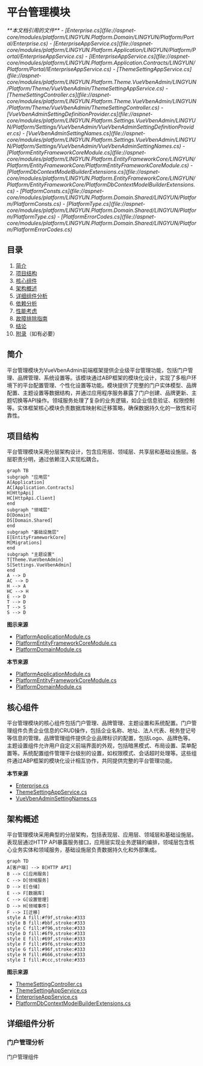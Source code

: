 
# 平台管理模块

<cite>
**本文档引用的文件**
- [Enterprise.cs](file://aspnet-core/modules/platform/LINGYUN.Platform.Domain/LINGYUN/Platform/Portal/Enterprise.cs)
- [EnterpriseAppService.cs](file://aspnet-core/modules/platform/LINGYUN.Platform.Application/LINGYUN/Platform/Portal/EnterpriseAppService.cs)
- [IEnterpriseAppService.cs](file://aspnet-core/modules/platform/LINGYUN.Platform.Application.Contracts/LINGYUN/Platform/Portal/IEnterpriseAppService.cs)
- [ThemeSettingAppService.cs](file://aspnet-core/modules/platform/LINGYUN.Platform.Theme.VueVbenAdmin/LINGYUN/Platform/Theme/VueVbenAdmin/ThemeSettingAppService.cs)
- [ThemeSettingController.cs](file://aspnet-core/modules/platform/LINGYUN.Platform.Theme.VueVbenAdmin/LINGYUN/Platform/Theme/VueVbenAdmin/ThemeSettingController.cs)
- [VueVbenAdminSettingDefinitionProvider.cs](file://aspnet-core/modules/platform/LINGYUN.Platform.Settings.VueVbenAdmin/LINGYUN/Platform/Settings/VueVbenAdmin/VueVbenAdminSettingDefinitionProvider.cs)
- [VueVbenAdminSettingNames.cs](file://aspnet-core/modules/platform/LINGYUN.Platform.Settings.VueVbenAdmin/LINGYUN/Platform/Settings/VueVbenAdmin/VueVbenAdminSettingNames.cs)
- [PlatformEntityFrameworkCoreModule.cs](file://aspnet-core/modules/platform/LINGYUN.Platform.EntityFrameworkCore/LINGYUN/Platform/EntityFrameworkCore/PlatformEntityFrameworkCoreModule.cs)
- [PlatformDbContextModelBuilderExtensions.cs](file://aspnet-core/modules/platform/LINGYUN.Platform.EntityFrameworkCore/LINGYUN/Platform/EntityFrameworkCore/PlatformDbContextModelBuilderExtensions.cs)
- [PlatformConsts.cs](file://aspnet-core/modules/platform/LINGYUN.Platform.Domain.Shared/LINGYUN/Platform/PlatformConsts.cs)
- [PlatformType.cs](file://aspnet-core/modules/platform/LINGYUN.Platform.Domain.Shared/LINGYUN/Platform/PlatformType.cs)
- [PlatformErrorCodes.cs](file://aspnet-core/modules/platform/LINGYUN.Platform.Domain.Shared/LINGYUN/Platform/PlatformErrorCodes.cs)
</cite>

## 目录
1. [简介](#简介)
2. [项目结构](#项目结构)
3. [核心组件](#核心组件)
4. [架构概述](#架构概述)
5. [详细组件分析](#详细组件分析)
6. [依赖分析](#依赖分析)
7. [性能考虑](#性能考虑)
8. [故障排除指南](#故障排除指南)
9. [结论](#结论)
10. [附录](#附录)（如有必要）

## 简介
平台管理模块为VueVbenAdmin前端框架提供企业级平台管理功能，包括门户管理、品牌管理、系统设置等。该模块通过ABP框架的模块化设计，实现了多租户环境下的平台配置管理、个性化设置等功能。模块提供了完整的门户实体模型、品牌配置、主题设置等数据结构，并通过应用程序服务暴露了门户创建、品牌更新、主题切换等API操作。领域服务处理了复杂的业务逻辑，如企业信息验证、权限控制等。实体框架核心模块负责数据库映射和迁移策略，确保数据持久化的一致性和可靠性。

## 项目结构
平台管理模块采用分层架构设计，包含应用层、领域层、共享层和基础设施层。各层职责分明，通过依赖注入实现松耦合。

```mermaid
graph TB
subgraph "应用层"
A[Application]
AC[Application.Contracts]
H[HttpApi]
HC[HttpApi.Client]
end
subgraph "领域层"
D[Domain]
DS[Domain.Shared]
end
subgraph "基础设施层"
E[EntityFrameworkCore]
M[Migrations]
end
subgraph "主题设置"
T[Theme.VueVbenAdmin]
S[Settings.VueVbenAdmin]
end
A --> D
AC --> D
H --> A
HC --> H
E --> D
T --> D
T --> S
S --> D
```

**图示来源**
- [PlatformApplicationModule.cs](file://aspnet-core/modules/platform/LINGYUN.Platform.Application/LINGYUN/Platform/PlatformApplicationModule.cs)
- [PlatformEntityFrameworkCoreModule.cs](file://aspnet-core/modules/platform/LINGYUN.Platform.EntityFrameworkCore/LINGYUN/Platform/EntityFrameworkCore/PlatformEntityFrameworkCoreModule.cs)
- [PlatformDomainModule.cs](file://aspnet-core/modules/platform/LINGYUN.Platform.Domain/LINGYUN/Platform/PlatformDomainModule.cs)

**本节来源**
- [PlatformApplicationModule.cs](file://aspnet-core/modules/platform/LINGYUN.Platform.Application/LINGYUN/Platform/PlatformApplicationModule.cs)
- [PlatformEntityFrameworkCoreModule.cs](file://aspnet-core/modules/platform/LINGYUN.Platform.EntityFrameworkCore/LINGYUN/Platform/EntityFrameworkCore/PlatformEntityFrameworkCoreModule.cs)
- [PlatformDomainModule.cs](file://aspnet-core/modules/platform/LINGYUN.Platform.Domain/LINGYUN/Platform/PlatformDomainModule.cs)

## 核心组件
平台管理模块的核心组件包括门户管理、品牌管理、主题设置和系统配置。门户管理组件负责企业信息的CRUD操作，包括企业名称、地址、法人代表、税务登记号等信息的管理。品牌管理组件提供企业品牌标识的配置，包括Logo、品牌色等。主题设置组件允许用户自定义前端界面的外观，包括暗黑模式、布局设置、菜单配置等。系统配置组件管理平台级别的设置，如权限模式、会话超时处理等。这些组件通过ABP框架的模块化设计相互协作，共同提供完整的平台管理功能。

**本节来源**
- [Enterprise.cs](file://aspnet-core/modules/platform/LINGYUN.Platform.Domain/LINGYUN/Platform/Portal/Enterprise.cs)
- [ThemeSettingAppService.cs](file://aspnet-core/modules/platform/LINGYUN.Platform.Theme.VueVbenAdmin/LINGYUN/Platform/Theme/VueVbenAdmin/ThemeSettingAppService.cs)
- [VueVbenAdminSettingNames.cs](file://aspnet-core/modules/platform/LINGYUN.Platform.Settings.VueVbenAdmin/LINGYUN/Platform/Settings/VueVbenAdmin/VueVbenAdminSettingNames.cs)

## 架构概述
平台管理模块采用典型的分层架构，包括表现层、应用层、领域层和基础设施层。表现层通过HTTP API暴露服务接口，应用层实现业务逻辑的编排，领域层包含核心业务实体和领域服务，基础设施层负责数据持久化和外部集成。

```mermaid
graph TD
A[客户端] --> B[HTTP API]
B --> C[应用服务]
C --> D[领域服务]
D --> E[仓储]
E --> F[数据库]
C --> G[设置管理]
D --> H[领域事件]
F --> I[迁移]
style A fill:#f9f,stroke:#333
style B fill:#bbf,stroke:#333
style C fill:#f96,stroke:#333
style D fill:#6f9,stroke:#333
style E fill:#69f,stroke:#333
style F fill:#9f6,stroke:#333
style G fill:#96f,stroke:#333
style H fill:#666,stroke:#333
style I fill:#ccc,stroke:#333
```

**图示来源**
- [ThemeSettingController.cs](file://aspnet-core/modules/platform/LINGYUN.Platform.Theme.VueVbenAdmin/LINGYUN/Platform/Theme/VueVbenAdmin/ThemeSettingController.cs)
- [ThemeSettingAppService.cs](file://aspnet-core/modules/platform/LINGYUN.Platform.Theme.VueVbenAdmin/LINGYUN/Platform/Theme/VueVbenAdmin/ThemeSettingAppService.cs)
- [EnterpriseAppService.cs](file://aspnet-core/modules/platform/LINGYUN.Platform.Application/LINGYUN/Platform/Portal/EnterpriseAppService.cs)
- [PlatformDbContextModelBuilderExtensions.cs](file://aspnet-core/modules/platform/LINGYUN.Platform.EntityFrameworkCore/LINGYUN/Platform/EntityFrameworkCore/PlatformDbContextModelBuilderExtensions.cs)

## 详细组件分析

### 门户管理分析
门户管理组件